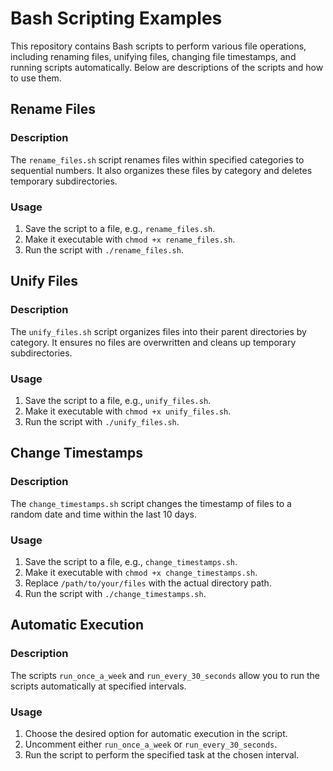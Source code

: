 # Bash Scripting Examples

This repository contains Bash scripts to perform various file operations, including renaming files, unifying files, changing file timestamps, and running scripts automatically. Below are descriptions of the scripts and how to use them.

## Rename Files

### Description

The `rename_files.sh` script renames files within specified categories to sequential numbers. It also organizes these files by category and deletes temporary subdirectories.

### Usage

1. Save the script to a file, e.g., `rename_files.sh`.
2. Make it executable with `chmod +x rename_files.sh`.
3. Run the script with `./rename_files.sh`.

## Unify Files

### Description

The `unify_files.sh` script organizes files into their parent directories by category. It ensures no files are overwritten and cleans up temporary subdirectories.

### Usage

1. Save the script to a file, e.g., `unify_files.sh`.
2. Make it executable with `chmod +x unify_files.sh`.
3. Run the script with `./unify_files.sh`.

## Change Timestamps

### Description

The `change_timestamps.sh` script changes the timestamp of files to a random date and time within the last 10 days.

### Usage

1. Save the script to a file, e.g., `change_timestamps.sh`.
2. Make it executable with `chmod +x change_timestamps.sh`.
3. Replace `/path/to/your/files` with the actual directory path.
4. Run the script with `./change_timestamps.sh`.

## Automatic Execution

### Description

The scripts `run_once_a_week` and `run_every_30_seconds` allow you to run the scripts automatically at specified intervals.

### Usage

1. Choose the desired option for automatic execution in the script.
2. Uncomment either `run_once_a_week` or `run_every_30_seconds`.
3. Run the script to perform the specified task at the chosen interval.


